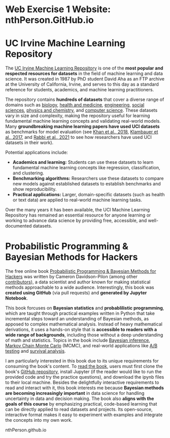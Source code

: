 # Web Exercise 1 Website: nthPerson.GitHub.io

# UC Irvine Machine Learning Repository
The [UC Irvine Machine Learning Repository](https://archive.ics.uci.edu/ml/?utm_source=chatgpt.com) is one of the **most popular and respected resources for datasets** in the field of machine learning and data science. It was created in 1987 by PhD student David Aha as an FTP archive at the University of California, Irvine, and serves to this day as a standard reference for students, academics, and machine learning practitioners.

The repository contains **hundreds of datasets** that cover a diverse range of domains such as [biology](https://archive.ics.uci.edu/datasets?skip=0&take=10&sort=desc&orderBy=NumHits&search=&Area=Biology), [health and medicine](https://archive.ics.uci.edu/datasets?skip=0&take=10&sort=desc&orderBy=NumHits&search=&Area=Health+and+Medicine), [engineering](https://archive.ics.uci.edu/datasets?skip=0&take=10&sort=desc&orderBy=NumHits&search=&Area=Engineering), [social sciences](https://archive.ics.uci.edu/datasets?skip=0&take=10&sort=desc&orderBy=NumHits&search=&Area=Social), [physics and chemistry](https://archive.ics.uci.edu/datasets?skip=0&take=10&sort=desc&orderBy=NumHits&search=&Area=Physics+and+Chemistry), and [computer science](https://archive.ics.uci.edu/datasets?skip=0&take=10&sort=desc&orderBy=NumHits&search=&Area=Computer). These datasets vary in size and complexity, making the repository useful for learning fundamental machine learning concepts and validating real-world models. Many **groundbreaking machine learning papers have used UCI datasets** as benchmarks for model evaluation (see [Khan et al., 2018](https://arxiv.org/abs/1809.06186), [Klambauer et al., 2017](https://arxiv.org/abs/1706.02515), and [Rabbi et al., 2021](https://arxiv.org/abs/2103.16490) to see how researchers have used UCI datasets in their work).

Potential applications include:
- **Academics and learning:** Students can use these datasets to learn fundamental machine learning concepts like regression, classification, and clustering.
- **Benchmarking algorithms:** Researchers use these datasets to compare new models against established datasets to establish benchmarks and show reproducibility.
- **Practical applications:** Larger, domain-specific datasets (such as health or text data) are applied to real-world machine learning tasks.

Over the many years it has been available, the UCI Machine Learning Repository has remained an essential resource for anyone learning or working to advance data science by providing free, accessible, and well-documented datasets.


# Probabilistic Programming & Bayesian Methods for Hackers
The free online book [Probabilistic Programming & Bayesian Methods for Hackers](https://dataorigami.net/Probabilistic-Programming-and-Bayesian-Methods-for-Hackers/?utm_source=chatgpt.com) was written by Cameron Davidson-Pilon (among other [contributors](https://github.com/CamDavidsonPilon/Probabilistic-Programming-and-Bayesian-Methods-for-Hackers#contributions-and-thanks)), a data scientist and author known for making statistical methods approachable to a wide audience. Interestingly, this book was **created using GitHub** (via pull requests) and **generated by Jupyter Notebook**.

This book forcuses on **Bayesian statistics** and **probablilistic programming**, which are taught through practical examples written in Python that take incremental steps toward an understanding of Bayesian methods, as apposed to complex mathematical analysis. Instead of heavy mathematical derivations, it uses a hands-on style that is **accessible to readers with a wide range of backgrounds**, including those without a deep understanding of math and statistics. Topics in the book include [Bayesian inference](https://en.wikipedia.org/wiki/Bayesian_inference), [Markov Chain Monte Carlo](https://en.wikipedia.org/wiki/Markov_chain_Monte_Carlo) (MCMC), and real-world applications like [A/B testing](https://en.wikipedia.org/wiki/A/B_testing) and [survival analysis](https://en.wikipedia.org/wiki/Survival_analysis).

I am particularly interested in this book due to its unique requirements for consuming the book's content. To [read the book](https://github.com/CamDavidsonPilon/Probabilistic-Programming-and-Bayesian-Methods-for-Hackers#contributions-and-thanks), users must first clone the book's [GitHub repository](https://github.com/CamDavidsonPilon/Probabilistic-Programming-and-Bayesian-Methods-for-Hackers), install Jupyter (if the reader would like to run the provided code and try the practice questions), and download the ipynb files to their local machine. Besides the delightfully interactive requirements to read and interact with it, this book interests me because **Bayesian methods are becoming increasingly important** in data science for handling uncertainty in data and decision making. The book also **aligns with the goals of this course** by emphasizing practical, code-based learning that can be directly applied to read datasets and projects. Its open-source, interactive format makes it easy to experiment with examples and integrate the concepts into my own work.

nthPerson.github.io